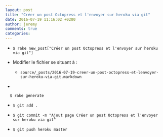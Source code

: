 ```yaml
---
layout: post
title: "Créer un post Octopress et l'envoyer sur heroku via git"
date: 2016-07-19 11:16:02 +0200
author: jeremy
comments: true
categories:
---
```


* ```
  $ rake new_post["Créer un post Octopress et l'envoyer sur heroku via git"]
  ```
* Modifier le fichier se situant à :
  * ```
    source/_posts/2016-07-19-creer-un-post-octopress-et-lenvoyer-sur-heroku-via-git.markdown
    ```
* <!--break-->
```
  $ rake generate
  ```
* ```
  $ git add .
  ```
* ```
  $ git commit -m "Ajout page Créer un post Octopress et l'envoyer sur heroku via git"
  ```
* ```
  $ git push heroku master
  ```
